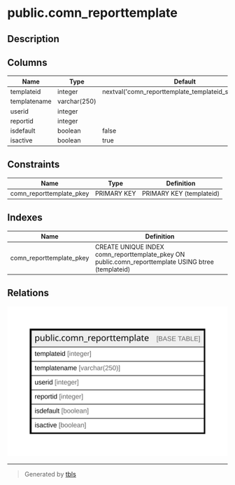 # public.comn_reporttemplate

## Description

## Columns

| Name | Type | Default | Nullable | Children | Parents | Comment |
| ---- | ---- | ------- | -------- | -------- | ------- | ------- |
| templateid | integer | nextval('comn_reporttemplate_templateid_seq'::regclass) | false |  |  |  |
| templatename | varchar(250) |  | true |  |  |  |
| userid | integer |  | true |  |  |  |
| reportid | integer |  | false |  |  |  |
| isdefault | boolean | false | true |  |  |  |
| isactive | boolean | true | false |  |  |  |

## Constraints

| Name | Type | Definition |
| ---- | ---- | ---------- |
| comn_reporttemplate_pkey | PRIMARY KEY | PRIMARY KEY (templateid) |

## Indexes

| Name | Definition |
| ---- | ---------- |
| comn_reporttemplate_pkey | CREATE UNIQUE INDEX comn_reporttemplate_pkey ON public.comn_reporttemplate USING btree (templateid) |

## Relations

![er](public.comn_reporttemplate.svg)

---

> Generated by [tbls](https://github.com/k1LoW/tbls)
